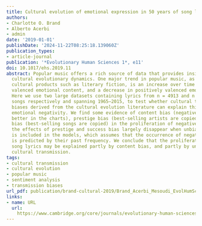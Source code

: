 ```yaml
---
title: Cultural evolution of emotional expression in 50 years of song lyrics
authors:
- Charlotte O. Brand
- Alberto Acerbi
- admin
date: '2019-01-01'
publishDate: '2024-11-22T08:25:18.139060Z'
publication_types:
- article-journal
publication: '*Evolutionary Human Sciences 1*, e11'
doi: 10.1017/ehs.2019.11
abstract: Popular music offers a rich source of data that provides insights into long-term
  cultural evolutionary dynamics. One major trend in popular music, as well as other
  cultural products such as literary fiction, is an increase over time in negatively
  valenced emotional content, and a decrease in positively valenced emotional content.
  Here we use two large datasets containing lyrics from n = 4913 and n = 159,015 pop
  songs respectively and spanning 1965–2015, to test whether cultural transmission
  biases derived from the cultural evolution literature can explain this trend towards
  emotional negativity. We find some evidence of content bias (negative lyrics do
  better in the charts), prestige bias (best-selling artists are copied) and success
  bias (best-selling songs are copied) in the proliferation of negative lyrics. However,
  the effects of prestige and success bias largely disappear when unbiased transmission
  is included in the models, which assumes that the occurrence of negative lyrics
  is predicted by their past frequency. We conclude that the proliferation of negative
  song lyrics may be explained partly by content bias, and partly by undirected, unbiased
  cultural transmission.
tags:
- cultural transmission
- cultural evolution
- popular music
- sentiment analysis
- transmission biases
url_pdf: publication/brand-cultural-2019/Brand_Acerbi_Mesoudi_EvolHumSci_2019.pdf
links:
- name: URL
  url: 
    https://www.cambridge.org/core/journals/evolutionary-human-sciences/article/cultural-evolution-of-emotional-expression-in-50-years-of-song-lyrics/E6E64C02BDB0480DB13B8B6BB7DFF598
---
```

